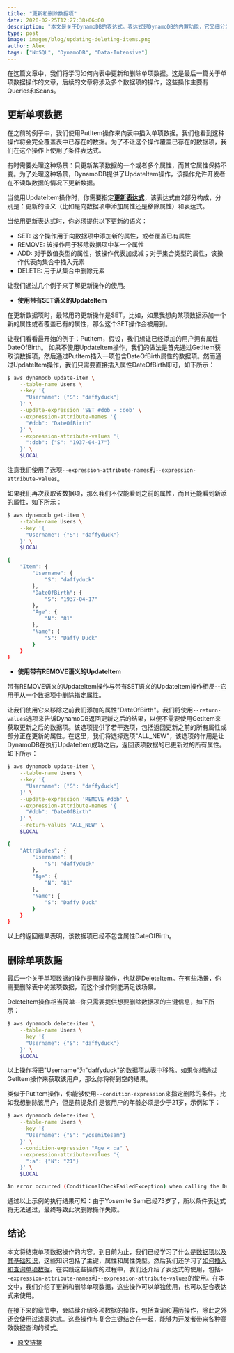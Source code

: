 ```yaml
---
title: "更新和删除数据项"
date: 2020-02-25T12:27:38+06:00
description: "本文是关于DynamoDB的表达式。表达式是DynamoDB的内置功能，它又细分为以下几类表达式："
type: post
image: images/blog/updating-deleting-items.png
author: Alex
tags: ["NoSQL", "DynamoDB", "Data-Intensive"]
---
```


在这篇文章中，我们将学习如何向表中更新和删除单项数据。这是最后一篇关于单项数据操作的文章，后续的文章将涉及多个数据项的操作，这些操作主要有Queries和Scans。

## 更新单项数据

在之前的例子中，我们使用PutItem操作来向表中插入单项数据。我们也看到这种操作将会完全覆盖表中已存在的数据。为了不让这个操作覆盖已存在的数据项，我们在这个操作上使用了条件表达式。

有时需要处理这种场景：只更新某项数据的一个或者多个属性，而其它属性保持不变。为了处理这种场景，DynamoDB提供了UpdateItem操作，该操作允许开发者在不读取数据的情况下更新数据。

当使用UpdateItem操作时，你需要指定[**更新表达式**](https://2cloudlab.com/nosql/expression-basics/)，该表达式由2部分构成，分别是：更新的语义（比如是向数据项中添加属性还是移除属性）和表达式。

当使用更新表达式时，你必须提供以下更新的语义：

* SET: 这个操作用于向数据项中添加新的属性，或者覆盖已有属性
* REMOVE: 该操作用于移除数据项中某一个属性
* ADD: 对于数值类型的属性，该操作代表加或减；对于集合类型的属性，该操作代表向集合中插入元素
* DELETE: 用于从集合中删除元素

让我们通过几个例子来了解更新操作的使用。

* **使用带有SET语义的UpdateItem**

在更新数据项时，最常用的更新操作是SET。比如，如果我想向某项数据添加一个新的属性或者覆盖已有的属性，那么这个SET操作会被用到。

让我们看看最开始的例子：PutItem，假设，我们想让已经添加的用户拥有属性DateOfBirth。 如果不使用UpdateItem操作，我们的做法是首先通过GetItem获取该数据项，然后通过PutItem插入一项包含DateOfBirth属性的数据项。然而通过UpdateItem操作，我们只需要直接插入属性DateOfBirth即可，如下所示：

```bash
$ aws dynamodb update-item \
    --table-name Users \
    --key '{
      "Username": {"S": "daffyduck"}
    }' \
    --update-expression 'SET #dob = :dob' \
    --expression-attribute-names '{
      "#dob": "DateOfBirth"
    }' \
    --expression-attribute-values '{
      ":dob": {"S": "1937-04-17"}
    }' \
    $LOCAL
```

注意我们使用了选项`--expression-attribute-names`和`--expression-attribute-values`。

如果我们再次获取该数据项，那么我们不仅能看到之前的属性，而且还能看到新添的属性，如下所示：

```bash
$ aws dynamodb get-item \
    --table-name Users \
    --key '{
      "Username": {"S": "daffyduck"}
    }' \
    $LOCAL

{
    "Item": {
        "Username": {
            "S": "daffyduck"
        },
        "DateOfBirth": {
            "S": "1937-04-17"
        },
        "Age": {
            "N": "81"
        },
        "Name": {
            "S": "Daffy Duck"
        }
    }
}
```

* **使用带有REMOVE语义的UpdateItem**

带有REMOVE语义的UpdateItem操作与带有SET语义的UpdateItem操作相反--它用于从一个数据项中删除指定属性。

让我们使用它来移除之前我们添加的属性"DateOfBirth"。我们将使用`--return-values`选项来告诉DynamoDB返回更新之后的结果，以便不需要使用GetItem来获取更新之后的数据项。该选项提供了若干选项，包括返回更新之前的所有属性或部分正在更新的属性。在这里，我们将选择选项"ALL_NEW"，该选项的作用是让DynamoDB在执行UpdateItem成功之后，返回该项数据的已更新过的所有属性。如下所示：

```bash
$ aws dynamodb update-item \
    --table-name Users \
    --key '{
      "Username": {"S": "daffyduck"}
    }' \
    --update-expression 'REMOVE #dob' \
    --expression-attribute-names '{
      "#dob": "DateOfBirth"
    }' \
    --return-values 'ALL_NEW' \
    $LOCAL

{
    "Attributes": {
        "Username": {
            "S": "daffyduck"
        },
        "Age": {
            "N": "81"
        },
        "Name": {
            "S": "Daffy Duck"
        }
    }
}
```

以上的返回结果表明，该数据项已经不包含属性DateOfBirth。

## 删除单项数据

最后一个关于单项数据的操作是删除操作，也就是DeleteItem。在有些场景，你需要删除表中的某项数据，而这个操作则能满足该场景。

DeleteItem操作相当简单--你只需要提供想要删除数据项的主键信息，如下所示：

```bash
$ aws dynamodb delete-item \
    --table-name Users \
    --key '{
      "Username": {"S": "daffyduck"}
    }' \
    $LOCAL
```

以上操作将把"Username"为"daffyduck"的数据项从表中移除。如果你想通过GetItem操作来获取该用户，那么你将得到空的结果。

类似于PutItem操作，你能够使用`--condition-expression`来指定删除的条件。比如我想删除该用户，但是前提条件是该用户的年龄必须是少于21岁，示例如下：

```bash
$ aws dynamodb delete-item \
    --table-name Users \
    --key '{
      "Username": {"S": "yosemitesam"}
    }' \
    --condition-expression "Age < :a" \
    --expression-attribute-values '{
      ":a": {"N": "21"}
    }' \
    $LOCAL

An error occurred (ConditionalCheckFailedException) when calling the DeleteItem operation: The conditional request failed
```

通过以上示例的执行结果可知：由于Yosemite Sam已经73岁了，所以条件表达式将无法通过，最终导致此次删除操作失败。

## 结论

本文将结束单项数据操作的内容。到目前为止，我们已经学习了什么是[数据项以及其基础知识](https://2cloudlab.com/nosql/anatomy-of-an-item/)，这些知识包括了主键，属性和属性类型。然后我们还学习了[如何插入和查询单项数据](https://2cloudlab.com/nosql/inserting-retrieving-items/)。在实践这些操作的过程中，我们还介绍了表达式的使用，包括`--expression-attribute-names`和`--expression-attribute-values`的使用。在本文中，我们介绍了更新和删除单项数据，这些操作可以单独使用，也可以配合表达式来使用。

在接下来的章节中，会陆续介绍多项数据的操作，包括查询和遍历操作，除此之外还会使用过滤表达式。这些操作与复合主键结合在一起，能够为开发者带来各种高效数据查询的模式。

* [原文链接](https://www.dynamodbguide.com/updating-deleting-items)